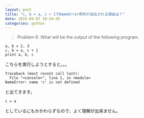 ```yaml
---
layout: post
title: "c, b = a, c + 1でNameError例外が送出される理由は？"
date: 2015-04-07 18:54:45
categories: python
---
```

<blockquote>
  <p>Problem 6: What will be the output of the following program.</p>
</blockquote>

<pre><code>a, b = 2, 3
c, b = a, c + 1
print a, b, c
</code></pre>

<p>こちらを実行しようとすると。。。</p>

<pre><code>Traceback (most recent call last):
  File "&lt;console&gt;", line 1, in &lt;module&gt;
NameError: name 'c' is not defined
</code></pre>

<p>と出てきます。</p>

<pre><code>c = a
</code></pre>

<p>としているにもかかわらずなので、よく理解が出来ません。</p>
